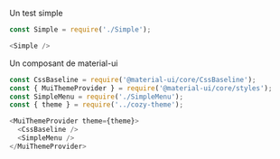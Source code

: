 Un test simple

```js
const Simple = require('./Simple');

<Simple />
```

Un composant de material-ui

```js
const CssBaseline = require('@material-ui/core/CssBaseline');
const { MuiThemeProvider } = require('@material-ui/core/styles');
const SimpleMenu = require('./SimpleMenu');
const { theme } = require('../cozy-theme');

<MuiThemeProvider theme={theme}>
  <CssBaseline />
  <SimpleMenu />
</MuiThemeProvider>
```
